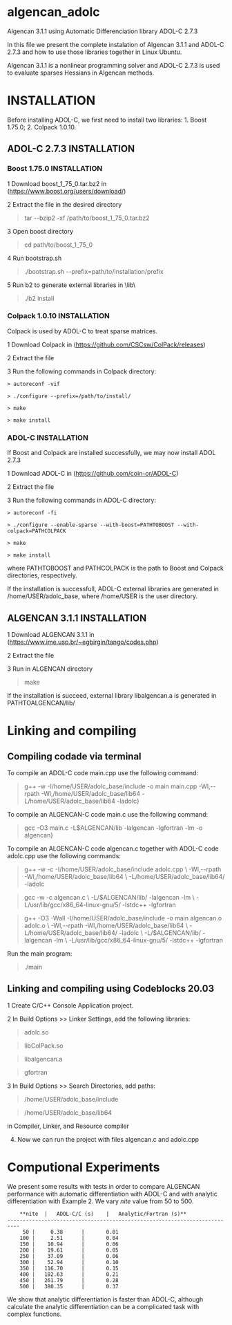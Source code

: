 # algencan_adolc
Algencan 3.1.1 using Automatic Differenciation library ADOL-C 2.7.3

In this file we present the complete instalation of Algencan 3.1.1 and ADOL-C 2.7.3 and how to use those libraries together in Linux Ubuntu.

Algencan 3.1.1 is a nonlinear programming solver and ADOL-C 2.7.3 is used to evaluate sparses Hessians in Algencan methods.

# INSTALLATION

Before installing ADOL-C, we first need to install two libraries: 1. Boost 1.75.0; 2. Colpack 1.0.10.

## ADOL-C 2.7.3 INSTALLATION

### Boost 1.75.0 INSTALLATION

1 Download boost_1_75_0.tar.bz2 in (https://www.boost.org/users/download/)

2 Extract the file in the desired directory

> tar --bzip2 -xf /path/to/boost_1_75_0.tar.bz2

3 Open boost directory

> cd path/to/boost_1_75_0

4 Run bootstrap.sh

> ./bootstrap.sh --prefix=path/to/installation/prefix

5 Run b2 to generate external libraries in \lib\

>./b2 install

### Colpack 1.0.10 INSTALLATION

Colpack is used by ADOL-C to treat sparse matrices.

1 Download Colpack in (https://github.com/CSCsw/ColPack/releases)

2 Extract the file

3 Run the following commands in Colpack directory:

    > autoreconf -vif
    
    > ./configure --prefix=/path/to/install/
    
    > make
    
    > make install
    

### ADOL-C INSTALLATION

If Boost and Colpack are installed successfully, we may now install ADOL 2.7.3

1 Download ADOL-C in (https://github.com/coin-or/ADOL-C)

2 Extract the file

3 Run the following commands in ADOL-C directory:

    > autoreconf -fi
    
    > ./configure --enable-sparse --with-boost=PATHTOBOOST --with-colpack=PATHCOLPACK
    
    > make
    
    > make install

where PATHTOBOOST and PATHCOLPACK is the path to Boost and Colpack directories, respectively.


If the installation is successfull, ADOL-C external libraries are generated in /home/USER/adolc_base, where /home/USER is the user directory.

## ALGENCAN 3.1.1 INSTALLATION

1 Download ALGENCAN 3.1.1 in (https://www.ime.usp.br/~egbirgin/tango/codes.php)

2 Extract the file 

3 Run in ALGENCAN directory

> make

If the installation is succeed, external library libalgencan.a is generated in PATHTOALGENCAN/lib/

# Linking and compiling

## Compiling codade via terminal

To compile an ADOL-C code main.cpp use the following command:

> g++ -w -I/home/USER/adolc_base/include -o main main.cpp -Wl,--rpath -Wl,/home/USER/adolc_base/lib64 -L/home/USER/adolc_base/lib64 -ladolc}

To compile an ALGENCAN-C code main.c use the following command:

> gcc -O3 main.c -L\$ALGENCAN/lib -lalgencan -lgfortran -lm -o algencan}

To compile an ALGENCAN-C code algencan.c together with ADOL-C code adolc.cpp use the following commands:

> g++ -w -c -I/home/USER/adolc_base/include adolc.cpp \ -Wl,--rpath -Wl,/home/USER/adolc_base/lib64 \ -L/home/USER/adolc_base/lib64/ -ladolc

> gcc -w -c algencan.c \ -L/$ALGENCAN/lib/ -lalgencan -lm \ -L/usr/lib/gcc/x86_64-linux-gnu/5/ -lstdc++ -lgfortran

> g++ -O3 -Wall -I/home/USER/adolc_base/include -o main algencan.o adolc.o \ -Wl,--rpath -Wl,/home/USER/adolc_base/lib64 \ -L/home/USER/adolc_base/lib64/ -ladolc \ -L/$ALGENCAN/lib/ -lalgencan -lm \ -L/usr/lib/gcc/x86_64-linux-gnu/5/ -lstdc++ -lgfortran

Run the main program:

> ./main

## Linking and compiling using Codeblocks 20.03

1 Create C/C++ Console Application project.

2 In Build Options >> Linker Settings, add the following libraries:

> adolc.so

> libColPack.so

> libalgencan.a

> gfortran

3 In Build Options >> Search Directories, add paths:

> /home/USER/adolc\_base/include

> /home/USER/adolc\_base/lib64

in Compiler, Linker, and Resource compiler


4. Now we can run the project with files algencan.c and adolc.cpp


# Computional Experiments

We present some results with tests in order to compare ALGENCAN performance with automatic differentiation with ADOL-C and with analytic differentiation with Example 2. We vary _nite_ value from 50 to 500.

		**nite	|	ADOL-C/C (s)	|	Analytic/Fortran (s)**
	--------------------------------------------------------------------------
		 50	|	  0.38		|		0.01
		100	|	  2.51		|		0.04
		150	|	 10.94		|		0.06
		200	|	 19.61		|		0.05
		250	|	 37.09		|		0.06
		300	|	 52.94		|		0.10
		350	|	116.70		|		0.15
		400	|	182.63		|		0.21
		450	|	261.79		|		0.28
		500	|	380.35		|		0.37

We show that analytic differentiation is faster than ADOL-C, although calculate the analytic differentiation can be a complicated task with complex functions.
